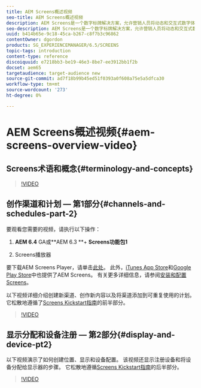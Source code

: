 ```yaml
---
title: AEM Screens概述视频
seo-title: AEM Screens概述视频
description: AEM Screens是一个数字标牌解决方案，允许营销人员将动态和交互式数字体验发布到不同类型的屏幕。 以下视频介绍AEM Screens项目的不同区域，并详细介绍创建渠道内容和发布到Screens播放器的步骤。
seo-description: AEM Screens是一个数字标牌解决方案，允许营销人员将动态和交互式数字体验发布到不同类型的屏幕。 以下视频介绍AEM Screens项目的不同区域，并详细介绍创建渠道内容和发布到Screens播放器的步骤。
uuid: b414b65e-9c18-45ca-b267-c8f7b3c96862
contentOwner: dgordon
products: SG_EXPERIENCEMANAGER/6.5/SCREENS
topic-tags: introduction
content-type: reference
discoiquuid: e7218bb3-be19-46e3-8be7-ee3912bb1f2b
docset: aem65
targetaudience: target-audience new
source-git-commit: ad7f18b99b45ed51f0393a0f608a75e5a5dfca30
workflow-type: tm+mt
source-wordcount: '273'
ht-degree: 0%

---
```



# AEM Screens概述视频{#aem-screens-overview-video}

## Screens术语和概念{#terminology-and-concepts}

>[!VIDEO](https://video.tv.adobe.com/v/21353?quality=9)


## 创作渠道和计划 — 第1部分{#channels-and-schedules-part-2}

要观看您需要的视频，请执行以下操作：

1. **AEM 6.4** GA或**AEM 6.3 **+ **Screens功能包1**

1. Screens播放器

要下载AEM Screens Player，请单击[此处](https://download.macromedia.com/screens/)。 此外，[iTunes App Store](https://itunes.apple.com/us/app/aem-screens/id1169641856?mt=8)和[Google Play Store](https://play.google.com/store/apps/details?id=com.adobe.aem.screens.player&amp;hl=en)中也提供了AEM Screens。 有关更多详细信息，请参阅[安装和配置Screens](https://helpx.adobe.com/experience-manager/6-4/help/sites-deploying/configuring-screens-introduction.html)。

以下视频详细介绍创建新渠道、创作新内容以及将渠道添加到可重复使用的计划。 它松散地遵循了[Screens Kickstart指南](kickstart-for-aem-screens.md)的前半部分。

>[!VIDEO](https://video.tv.adobe.com/v/21387?quality=9)

## 显示分配和设备注册 — 第2部分{#display-and-device-pt2}

以下视频演示了如何创建位置、显示和设备配置。 该视频还显示注册设备和将设备分配给显示器的步骤。 它松散地遵循[Screens Kickstart指南](kickstart-for-aem-screens.md)的后半部分。

>[!VIDEO](https://video.tv.adobe.com/v/21411?quality=9)

